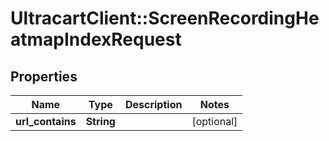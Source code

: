# UltracartClient::ScreenRecordingHeatmapIndexRequest

## Properties
Name | Type | Description | Notes
------------ | ------------- | ------------- | -------------
**url_contains** | **String** |  | [optional] 


